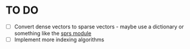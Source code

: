 # TO DO

- [ ] Convert dense vectors to sparse vectors - maybe use a dictionary or something like the [sprs module](https://docs.rs/sprs/latest/sprs/)
- [ ] Implement more indexing algorithms

